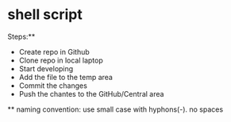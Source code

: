 # shell script

Steps:**

* Create repo in Github
* Clone repo in local laptop
* Start developing
* Add the file to the temp area
* Commit the changes
* Push the chantes to the GitHub/Central area

** naming convention: use small case with hyphons(-). no spaces